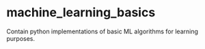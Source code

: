 # machine_learning_basics
Contain python implementations of basic ML algorithms for learning purposes. 
